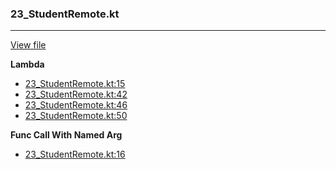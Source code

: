 ### 23_StudentRemote.kt
---
[View file](../../recall_analyzed/23_StudentRemote.kt)

**Lambda**

 - [23_StudentRemote.kt:15](../../recall_analyzed/23_StudentRemote.kt#L15)
 - [23_StudentRemote.kt:42](../../recall_analyzed/23_StudentRemote.kt#L42)
 - [23_StudentRemote.kt:46](../../recall_analyzed/23_StudentRemote.kt#L46)
 - [23_StudentRemote.kt:50](../../recall_analyzed/23_StudentRemote.kt#L50)

**Func Call With Named Arg**

 - [23_StudentRemote.kt:16](../../recall_analyzed/23_StudentRemote.kt#L16)
